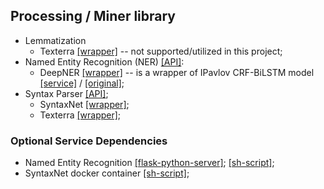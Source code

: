 ## Processing / Miner library

* Lemmatization
    - Texterra [[wrapper]](.lemmatization/texterra_wrap.py) -- not supported/utilized in this project;
* Named Entity Recognition (NER) [[API]](ner/base.py):
    - DeepNER [[wrapper]](ner/deepner_wrap.py) -- is a wrapper of IPavlov CRF-BiLSTM model
        [[service]](https://github.com/nicolay-r/ner-bilstm-crf-tensorflow) /
        [[original]](https://github.com/deepmipt/ner);
* Syntax Parser [[API]](syntax/base.py);
    - SyntaxNet [[wrapper]](syntax/syntaxnet_wrap.py);
    - Texterra [[wrapper]](syntax/texterra_wrap.py);
    
### Optional Service Dependencies
* Named Entity Recognition
    [[flask-python-server]](https://github.com/nicolay-r/ner-flask-wrapper);
    [[sh-script]](start_deep_ner.sh);
* SyntaxNet docker container
    [[sh-script]](contrib/miner/start_syntaxnet.sh);

